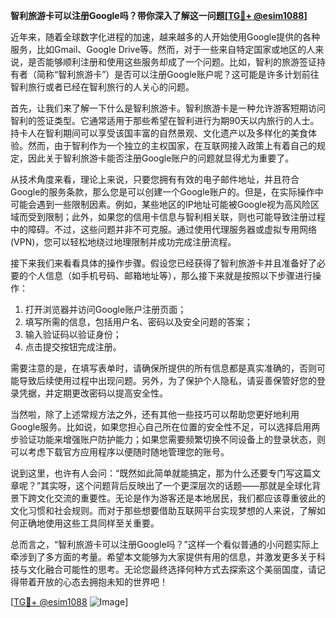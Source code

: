 **智利旅游卡可以注册Google吗？带你深入了解这一问题[[TG💪+ @esim1088](https://t.me/s/esim1088)]**

近年来，随着全球数字化进程的加速，越来越多的人开始使用Google提供的各种服务，比如Gmail、Google Drive等。然而，对于一些来自特定国家或地区的人来说，是否能够顺利注册和使用这些服务却成了一个问题。比如，智利的旅游签证持有者（简称“智利旅游卡”）是否可以注册Google账户呢？这可能是许多计划前往智利旅行或者已经在智利旅行的人关心的问题。

首先，让我们来了解一下什么是智利旅游卡。智利旅游卡是一种允许游客短期访问智利的签证类型。它通常适用于那些希望在智利进行为期90天以内旅行的人士。持卡人在智利期间可以享受该国丰富的自然景观、文化遗产以及多样化的美食体验。然而，由于智利作为一个独立的主权国家，在互联网接入政策上有着自己的规定，因此关于智利旅游卡能否注册Google账户的问题就显得尤为重要了。

从技术角度来看，理论上来说，只要您拥有有效的电子邮件地址，并且符合Google的服务条款，那么您是可以创建一个Google账户的。但是，在实际操作中可能会遇到一些限制因素。例如，某些地区的IP地址可能被Google视为高风险区域而受到限制；此外，如果您的信用卡信息与智利相关联，则也可能导致注册过程中的障碍。不过，这些问题并非不可克服。通过使用代理服务器或虚拟专用网络(VPN)，您可以轻松地绕过地理限制并成功完成注册流程。

接下来我们来看看具体的操作步骤。假设您已经获得了智利旅游卡并且准备好了必要的个人信息（如手机号码、邮箱地址等），那么接下来就是按照以下步骤进行操作：

1. 打开浏览器并访问Google账户注册页面；
2. 填写所需的信息，包括用户名、密码以及安全问题的答案；
3. 输入验证码以验证身份；
4. 点击提交按钮完成注册。

需要注意的是，在填写表单时，请确保所提供的所有信息都是真实准确的，否则可能导致后续使用过程中出现问题。另外，为了保护个人隐私，请妥善保管好您的登录凭据，并定期更改密码以提高安全性。

当然啦，除了上述常规方法之外，还有其他一些技巧可以帮助您更好地利用Google服务。比如说，如果您担心自己所在位置的安全性不足，可以选择启用两步验证功能来增强账户防护能力；如果您需要频繁切换不同设备上的登录状态，则可以考虑下载官方应用程序以便随时随地管理您的账号。

说到这里，也许有人会问：“既然如此简单就能搞定，那为什么还要专门写这篇文章呢？”其实呀，这个问题背后反映出了一个更深层次的话题——那就是全球化背景下跨文化交流的重要性。无论是作为游客还是本地居民，我们都应该尊重彼此的文化习惯和社会规则。而对于那些想要借助互联网平台实现梦想的人来说，了解如何正确地使用这些工具同样至关重要。

总而言之，“智利旅游卡可以注册Google吗？”这样一个看似普通的小问题实际上牵涉到了多方面的考量。希望本文能够为大家提供有用的信息，并激发更多关于科技与文化融合可能性的思考。无论您最终选择何种方式去探索这个美丽国度，请记得带着开放的心态去拥抱未知的世界吧！

[[TG💪+ @esim1088](https://t.me/s/esim1088) ![Image](https://i.postimg.cc/4NQfJmqS/Snipaste-2025-05-13-00-14-12.png)]